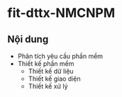 # fit-dttx-NMCNPM

## Nội dung
- Phân tích yêu cầu phần mềm
- Thiết kế phần mềm
    - Thiết kế dữ liệu
    - Thiết kế giao diện
    - Thiết kế xử lý